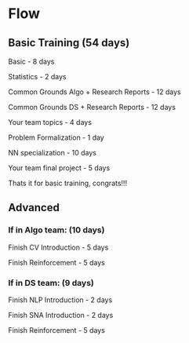 # Flow

## Basic Training (54 days)

Basic - 8 days

Statistics - 2 days

Common Grounds Algo + Research Reports - 12 days

Common Grounds DS + Research Reports - 12 days

Your team topics - 4 days

Problem Formalization - 1 day

NN specialization - 10 days

Your team final project - 5 days

Thats it for basic training, congrats!!!

## Advanced 

### If in Algo team: (10 days)

Finish CV Introduction - 5 days

Finish Reinforcement - 5 days

### If in DS team: (9 days)

Finish NLP Introduction - 2 days

Finish SNA Introduction - 2 days

Finish Reinforcement - 5 days
